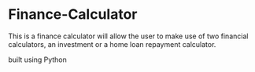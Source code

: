 # Finance-Calculator
This is a finance calculator will allow the user to make use of two financial calculators, an investment or a home loan repayment
calculator. 

built using Python
